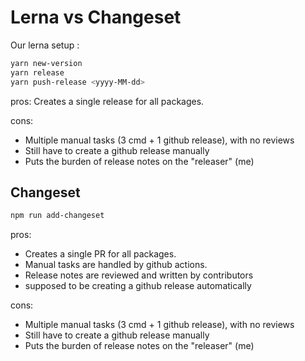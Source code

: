 # Lerna vs Changeset

Our lerna setup : 

```bash
yarn new-version 
yarn release
yarn push-release <yyyy-MM-dd>
```

pros: 
Creates a single release for all packages. 

cons: 
- Multiple manual tasks (3 cmd + 1 github release), with no reviews
- Still have to create a github release manually
- Puts the burden of release notes on the "releaser" (me)

## Changeset

```bash
npm run add-changeset
```

pros: 
- Creates a single PR for all packages. 
- Manual tasks are handled by github actions.
- Release notes are reviewed and written by contributors
- supposed to be creating a github release automatically

cons: 
- Multiple manual tasks (3 cmd + 1 github release), with no reviews
- Still have to create a github release manually
- Puts the burden of release notes on the "releaser" (me)

